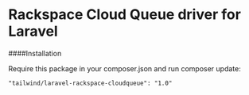 Rackspace Cloud Queue driver for Laravel
======================

####Installation

Require this package in your composer.json and run composer update:

	"tailwind/laravel-rackspace-cloudqueue": "1.0"
